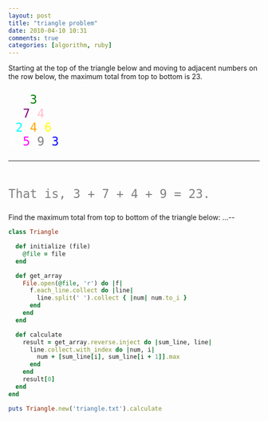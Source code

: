 ```yaml
---
layout: post
title: "triangle problem"
date: 2010-04-10 10:31
comments: true
categories: [algorithm, ruby]
---
```


Starting at the top of the triangle below and moving to adjacent numbers on the row below, the maximum total from top to bottom is 23.

<pre style='font-size: 24px;'>
   <span style='color: green'>3</span>
  <span style='color: purple'>7</span> <span style='color: pink'>4</span>
 <span style='color: cyan'>2</span> <span style='color: orange'>4</span> <span style='color: yellow'>6</span>
<span style='color: white'>8</span> <span style='color: magenta'>5</span> <span style='color: grey'>9 <span style='color:blue'>3</span>
<hr>
That is, 3 + 7 + 4 + 9 = 23.
</pre>

Find the maximum total from top to bottom of the triangle below: ...--

```ruby
class Triangle

  def initialize (file)
    @file = file
  end

  def get_array
    File.open(@file, 'r') do |f|
      f.each_line.collect do |line|
        line.split(' ').collect { |num| num.to_i }
      end
    end
  end

  def calculate
    result = get_array.reverse.inject do |sum_line, line|
      line.collect.with_index do |num, i|
        num + [sum_line[i], sum_line[i + 1]].max
      end
    end
    result[0]
  end
end

puts Triangle.new('triangle.txt').calculate
```


